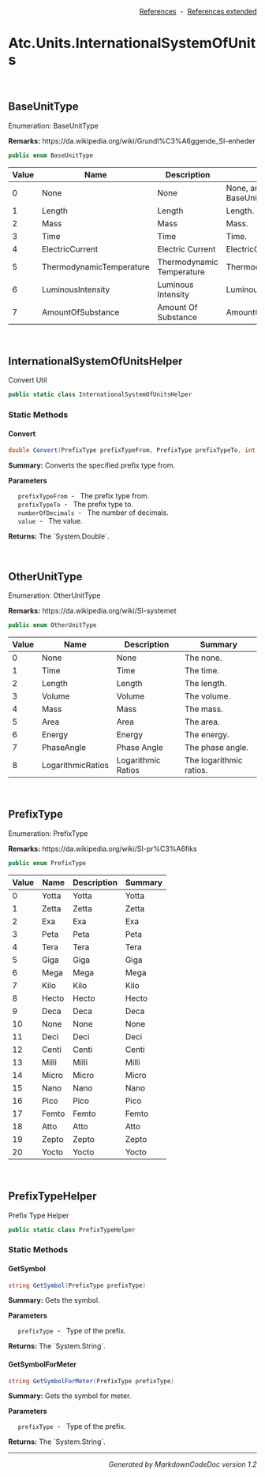 <div style='text-align: right'>

[References](Index.md)&nbsp;&nbsp;-&nbsp;&nbsp;[References extended](IndexExtended.md)
</div>

# Atc.Units.InternationalSystemOfUnits

<br />


## BaseUnitType
Enumeration: BaseUnitType

<p><b>Remarks:</b> https://da.wikipedia.org/wiki/Grundl%C3%A6ggende_SI-enheder</p>


```csharp
public enum BaseUnitType
```


| Value | Name | Description | Summary | 
| --- | --- | --- | --- | 
| 0 | None | None | None, and it's not a BaseUnitType. | 
| 1 | Length | Length | Length. | 
| 2 | Mass | Mass | Mass. | 
| 3 | Time | Time | Time. | 
| 4 | ElectricCurrent | Electric Current | ElectricCurrent. | 
| 5 | ThermodynamicTemperature | Thermodynamic Temperature | ThermodynamicTemperature. | 
| 6 | LuminousIntensity | Luminous Intensity | LuminousIntensity. | 
| 7 | AmountOfSubstance | Amount Of Substance | AmountOfSubstance. | 



<br />


## InternationalSystemOfUnitsHelper
Convert Util


```csharp
public static class InternationalSystemOfUnitsHelper
```

### Static Methods


#### Convert

```csharp
double Convert(PrefixType prefixTypeFrom, PrefixType prefixTypeTo, int numberOfDecimals, double value)
```
<p><b>Summary:</b> Converts the specified prefix type from.</p>

<b>Parameters</b>

&nbsp;&nbsp;&nbsp;&nbsp;&nbsp;`prefixTypeFrom`&nbsp;&nbsp;-&nbsp;&nbsp;
            The prefix type from.
            <br />
&nbsp;&nbsp;&nbsp;&nbsp;&nbsp;`prefixTypeTo`&nbsp;&nbsp;-&nbsp;&nbsp;
            The prefix type to.
            <br />
&nbsp;&nbsp;&nbsp;&nbsp;&nbsp;`numberOfDecimals`&nbsp;&nbsp;-&nbsp;&nbsp;
            The number of decimals.
            <br />
&nbsp;&nbsp;&nbsp;&nbsp;&nbsp;`value`&nbsp;&nbsp;-&nbsp;&nbsp;
            The value.
            <br />
<p><b>Returns:</b> The `System.Double`.</p>


<br />


## OtherUnitType
Enumeration: OtherUnitType

<p><b>Remarks:</b> https://da.wikipedia.org/wiki/SI-systemet</p>


```csharp
public enum OtherUnitType
```


| Value | Name | Description | Summary | 
| --- | --- | --- | --- | 
| 0 | None | None | The none. | 
| 1 | Time | Time | The time. | 
| 2 | Length | Length | The length. | 
| 3 | Volume | Volume | The volume. | 
| 4 | Mass | Mass | The mass. | 
| 5 | Area | Area | The area. | 
| 6 | Energy | Energy | The energy. | 
| 7 | PhaseAngle | Phase Angle | The phase angle. | 
| 8 | LogarithmicRatios | Logarithmic Ratios | The logarithmic ratios. | 



<br />


## PrefixType
Enumeration: PrefixType

<p><b>Remarks:</b> https://da.wikipedia.org/wiki/SI-pr%C3%A6fiks</p>


```csharp
public enum PrefixType
```


| Value | Name | Description | Summary | 
| --- | --- | --- | --- | 
| 0 | Yotta | Yotta | Yotta | 
| 1 | Zetta | Zetta | Zetta | 
| 2 | Exa | Exa | Exa | 
| 3 | Peta | Peta | Peta | 
| 4 | Tera | Tera | Tera | 
| 5 | Giga | Giga | Giga | 
| 6 | Mega | Mega | Mega | 
| 7 | Kilo | Kilo | Kilo | 
| 8 | Hecto | Hecto | Hecto | 
| 9 | Deca | Deca | Deca | 
| 10 | None | None | None | 
| 11 | Deci | Deci | Deci | 
| 12 | Centi | Centi | Centi | 
| 13 | Milli | Milli | Milli | 
| 14 | Micro | Micro | Micro | 
| 15 | Nano | Nano | Nano | 
| 16 | Pico | Pico | Pico | 
| 17 | Femto | Femto | Femto | 
| 18 | Atto | Atto | Atto | 
| 19 | Zepto | Zepto | Zepto | 
| 20 | Yocto | Yocto | Yocto | 



<br />


## PrefixTypeHelper
Prefix Type Helper


```csharp
public static class PrefixTypeHelper
```

### Static Methods


#### GetSymbol

```csharp
string GetSymbol(PrefixType prefixType)
```
<p><b>Summary:</b> Gets the symbol.</p>

<b>Parameters</b>

&nbsp;&nbsp;&nbsp;&nbsp;&nbsp;`prefixType`&nbsp;&nbsp;-&nbsp;&nbsp;
            Type of the prefix.
            <br />
<p><b>Returns:</b> The `System.String`.</p>

#### GetSymbolForMeter

```csharp
string GetSymbolForMeter(PrefixType prefixType)
```
<p><b>Summary:</b> Gets the symbol for meter.</p>

<b>Parameters</b>

&nbsp;&nbsp;&nbsp;&nbsp;&nbsp;`prefixType`&nbsp;&nbsp;-&nbsp;&nbsp;
            Type of the prefix.
            <br />
<p><b>Returns:</b> The `System.String`.</p>

<hr /><div style='text-align: right'><i>Generated by MarkdownCodeDoc version 1.2</i></div>
